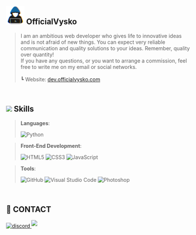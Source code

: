 
## <picture><img src = "https://github.com/0xAbdulKhalid/0xAbdulKhalid/raw/main/assets/mdImages/about_me.gif" width = 50px></picture> **OfficialVysko**

> I am an ambitious web developer who gives life to innovative ideas and is not afraid of new things. You can expect very reliable communication and quality solutions to your ideas. Remember, quality over quantity!
> <br>
> If you have any questions, or you want to arrange a commission, feel free to write me on my email or social networks.<br>
> <br>
> ┗ Website: [dev.officialvysko.com](https://dev.officialvysko.com)<br>

<br>

## <img src="https://media2.giphy.com/media/QssGEmpkyEOhBCb7e1/giphy.gif?cid=ecf05e47a0n3gi1bfqntqmob8g9aid1oyj2wr3ds3mg700bl&rid=giphy.gif" width ="25"><b> Skills</b>

<p align="center">
	
> **Languages**:
>	
>    ![Python](https://img.shields.io/badge/Python%20-%2314354C.svg?style=for-the-badge&logo=python&logoColor=white)
    
> **Front-End Development**:
>
>   ![HTML5](https://img.shields.io/badge/HTML5%20-%23E34F26.svg?style=for-the-badge&logo=html5&logoColor=white)
>   ![CSS3](https://img.shields.io/badge/CSS%20-%231572B6.svg?style=for-the-badge&logo=css3&logoColor=white)
>   ![JavaScript](https://img.shields.io/badge/JavaScript%20-%23F7DF1E.svg?style=for-the-badge&logo=javascript&logoColor=black)

> **Tools**:
>
>    ![GitHub](https://img.shields.io/badge/github-%23121011.svg?style=for-the-badge&logo=github&logoColor=white)
>    ![Visual Studio Code](https://img.shields.io/badge/Visual%20Studio%20Code-0078d7.svg?style=for-the-badge&logo=visual-studio-code&logoColor=white)
>    ![Photoshop](https://img.shields.io/badge/photoshop-%234285F4.svg?style=for-the-badge&logo=photoshop&logoColor=white)
	
</p>

<br>

## 🤝 CONTACT

<a href="https://discord.com/users/611182964948074526" target="_blank">
<img src="https://img.shields.io/badge/discord:  OfficialVysko-%2300acee.svg?color=1DA1F2&style=for-the-badge&logo=discord&logoColor=white" alt=discord style="margin-bottom: 5px;"/>

<a href="mailto:dev.officialvysko@gmail.com" target="_blank">
<img src="https://img.shields.io/badge/gmail:  OfficialVysko-%23EA4335.svg?style=for-the-badge&logo=gmail&logoColor=white" t=mail style="margin-bottom: 5px;" />
